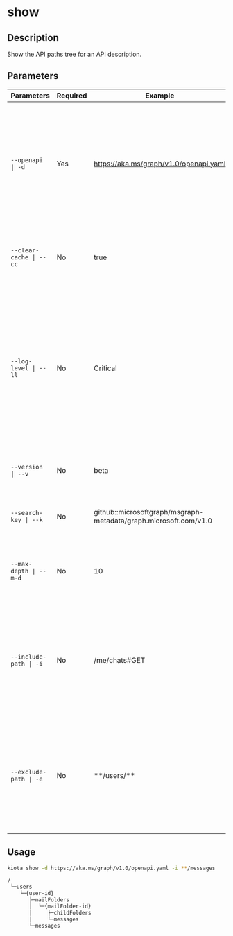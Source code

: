 # show

## Description 

Show the API paths tree for an API description.

## Parameters

| Parameters | Required | Example | Description | Telemetry |
| -- | -- | -- | -- | -- |
| `--openapi \| -d` | Yes | https://aka.ms/graph/v1.0/openapi.yaml | The location of the OpenAPI description in JSON or YAML format to use to generate the SDK. Accepts a URL or a local path. | Yes, without its value |
| `--clear-cache \| --cc` | No | true | Clears any cached data for the current command. Defaults to `False`. | Yes |
| `--log-level \| --ll` | No | Critical | The log level to use when logging messages to the main output. Options available: Critical, Debug, Error, Information, None, Trace & Warning. Defaults to `Warning`. | Yes |
| `--version \| --v` | No | beta | The version of the OpenAPI document to use | Yes, without its value |
| `--search-key \| --k` | No | github::microsoftgraph/msgraph-metadata/graph.microsoft.com/v1.0 | The search key used to locate the OpenAPI description. | Yes, without its value |
| `--max-depth \| --m-d` | No | 10 | The maximum depth of the tree to display. Defaults to `5`. | Yes, without its value |
| `--include-path \| -i` | No | /me/chats#GET | A glob pattern to include paths from generation. Accepts multiple values. Defaults to no value which includes everything. | Yes, without its value |
| `--exclude-path \| -e` | No | \*\*/users/\*\* | A glob pattern to exclude paths from generation. Accepts multiple values. Defaults to no value which excludes nothing. | Yes, without its value |

## Usage

```bash
kiota show -d https://aka.ms/graph/v1.0/openapi.yaml -i **/messages
```

```bash
/
 └─users
    └─{user-id}
       ├─mailFolders
       │  └─{mailFolder-id}
       │     ├─childFolders
       │     └─messages
       └─messages
```